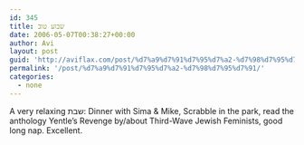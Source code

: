 ```yaml
---
id: 345
title: שבוע טוב
date: 2006-05-07T00:38:27+00:00
author: Avi
layout: post
guid: 'http://aviflax.com/post/%d7%a9%d7%91%d7%95%d7%a2-%d7%98%d7%95%d7%91/'
permalink: '/post/%d7%a9%d7%91%d7%95%d7%a2-%d7%98%d7%95%d7%91/'
categories:
  - none
---
```

A very relaxing שבת: Dinner with Sima & Mike, Scrabble in the park, read the anthology Yentle&#8217;s Revenge by/about Third-Wave Jewish Feminists, good long nap. Excellent.